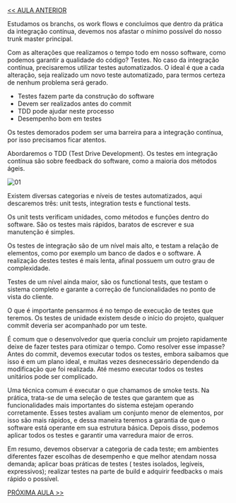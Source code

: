 [<< AULA ANTERIOR](https://github.com/pvreboucas/integracao-continua-ci/blob/aula-02/aulas/6-Merge%20e%20Rebase.md)

Estudamos os branchs, os work flows e concluímos que dentro da prática da integração contínua, devemos nos afastar o mínimo possível do nosso trunk master principal.

Com as alterações que realizamos o tempo todo em nosso software, como podemos garantir a qualidade do código? Testes. No caso da integração contínua, precisaremos utilizar testes automatizados. O ideal é que a cada alteração, seja realizado um novo teste automatizado, para termos certeza de nenhum problema será gerado.

* Testes fazem parte da construção do software
* Devem ser realizados antes do commit
* TDD pode ajudar neste processo
* Desempenho bom em testes 

Os testes demorados podem ser uma barreira para a integração contínua, por isso precisamos ficar atentos.

Abordaremos o TDD (Test Drive Development). Os testes em integração contínua são sobre feedback do software, como a maioria dos métodos ágeis.

![01](https://github.com/pvreboucas/integracao-continua-ci/blob/aula-03/aulas/imagens/1-1-design.png)

Existem diversas categorias e níveis de testes automatizados, aqui descaremos três: unit tests, integration tests e functional tests.

Os unit tests verificam unidades, como métodos e funções dentro do software. São os testes mais rápidos, baratos de escrever e sua manutenção é simples.

Os testes de integração são de um nível mais alto, e testam a relação de elementos, como por exemplo um banco de dados e o software. A realização destes testes é mais lenta, afinal possuem um outro grau de complexidade.

Testes de um nível ainda maior, são os functional tests, que testam o sistema completo e garante a correção de funcionalidades no ponto de vista do cliente.

O que é importante pensarmos é no tempo de execução de testes que teremos. Os testes de unidade existem desde o início do projeto, qualquer commit deveria ser acompanhado por um teste.

É comum que o desenvolvedor que queria concluir um projeto rapidamente deixe de fazer testes para otimizar o tempo. Como resolver esse impasse? Antes do commit, devemos executar todos os testes, embora saibamos que isso é em um plano ideal, e muitas vezes desnecessário dependendo da modificação que foi realizada. Até mesmo executar todos os testes unitários pode ser complicado.

Uma técnica comum é executar o que chamamos de smoke tests. Na prática, trata-se de uma seleção de testes que garantem que as funcionalidades mais importantes do sistema estejam operando corretamente. Esses testes avaliam um conjunto menor de elementos, por isso são mais rápidos, e dessa maneira teremos a garantia de que o software está operante em sua estrutura básica. Depois disso, podemos aplicar todos os testes e garantir uma varredura maior de erros.

Em resumo, devemos observar a categoria de cada teste; em ambientes diferentes fazer escolhas de desempenho e que melhor atendam nossa demanda; aplicar boas práticas de testes ( testes isolados, legíveis, expressivos); realizar testes na parte de build e adquirir feedbacks o mais rápido o possível.

[PRÓXIMA AULA >>](https://github.com/pvreboucas/integracao-continua-ci/blob/aula-03/aulas/3-Build%20Automatizado.md)
